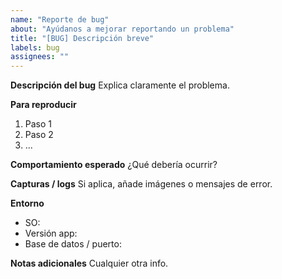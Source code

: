 ```yaml
---
name: "Reporte de bug"
about: "Ayúdanos a mejorar reportando un problema"
title: "[BUG] Descripción breve"
labels: bug
assignees: ""
---
```


**Descripción del bug**
Explica claramente el problema.

**Para reproducir**
1. Paso 1
2. Paso 2
3. ...

**Comportamiento esperado**
¿Qué debería ocurrir?

**Capturas / logs**
Si aplica, añade imágenes o mensajes de error.

**Entorno**
- SO:
- Versión app:
- Base de datos / puerto:

**Notas adicionales**
Cualquier otra info.